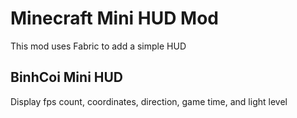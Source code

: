 # Minecraft Mini HUD Mod

This mod uses Fabric to add a simple HUD

## BinhCoi Mini HUD

Display fps count, coordinates, direction, game time, and light level